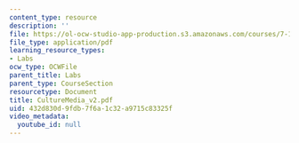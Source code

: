 ```yaml
---
content_type: resource
description: ''
file: https://ol-ocw-studio-app-production.s3.amazonaws.com/courses/7-13-experimental-microbial-genetics-fall-2003/432d830d9fdb7f6a1c32a9715c83325f_CultureMedia_v2.pdf
file_type: application/pdf
learning_resource_types:
- Labs
ocw_type: OCWFile
parent_title: Labs
parent_type: CourseSection
resourcetype: Document
title: CultureMedia_v2.pdf
uid: 432d830d-9fdb-7f6a-1c32-a9715c83325f
video_metadata:
  youtube_id: null
---
```

